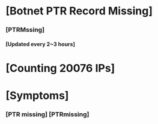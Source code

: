 # [Botnet PTR Record Missing]
### [PTRMssing]
#### [Updated every 2~3 hours]

# [Counting 20076 IPs]

# [Symptoms] 
###   [PTR missing] [PTRmissing]
